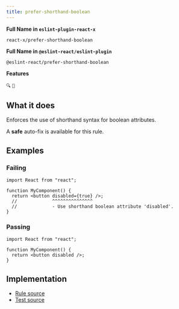 ```yaml
---
title: prefer-shorthand-boolean
---
```


**Full Name in `eslint-plugin-react-x`**

```plain copy
react-x/prefer-shorthand-boolean
```

**Full Name in `@eslint-react/eslint-plugin`**

```plain copy
@eslint-react/prefer-shorthand-boolean
```

**Features**

`🔍` `🔧`

## What it does

Enforces the use of shorthand syntax for boolean attributes.

A **safe** auto-fix is available for this rule.

## Examples

### Failing

```tsx
import React from "react";

function MyComponent() {
  return <button disabled={true} />;
  //             ^^^^^^^^^^^^^^^
  //             - Use shorthand boolean attribute 'disabled'.
}
```

### Passing

```tsx
import React from "react";

function MyComponent() {
  return <button disabled />;
}
```

## Implementation

- [Rule source](https://github.com/Rel1cx/eslint-react/tree/main/packages/plugins/eslint-plugin-react-x/src/rules/prefer-shorthand-boolean.ts)
- [Test source](https://github.com/Rel1cx/eslint-react/tree/main/packages/plugins/eslint-plugin-react-x/src/rules/prefer-shorthand-boolean.spec.ts)
